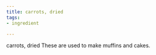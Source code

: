 ```yaml
---
title: carrots, dried
tags:
- ingredient

---
```

carrots, dried These are used to make muffins and cakes.

